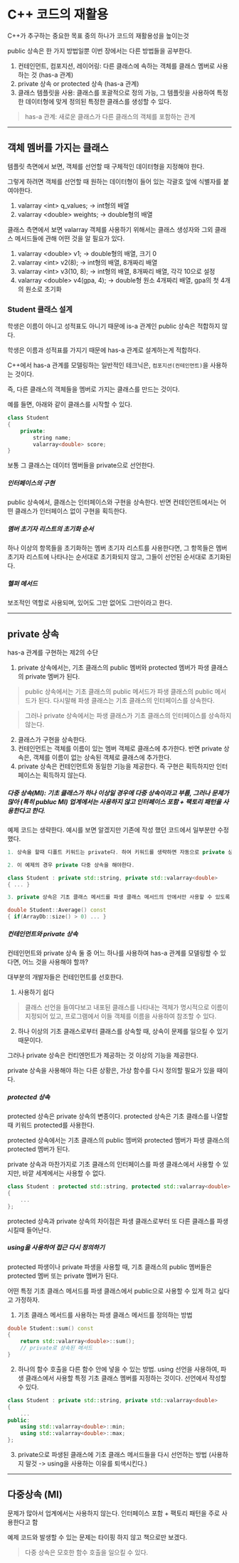 # C++ 코드의 재활용

C++가 추구하는 중요한 목표 중의 하나가 코드의 재활용성을 높이는것

public 상속은 한 가지 방법일뿐 이번 장에서는 다른 방법들을 공부한다.

1. 컨테인먼트, 컴포지션, 레이어링: 다른 클래스에 속하는 객체를 클래스 멤버로 사용하는 것 (has-a 관계)
2. private 상속 or protected 상속 (has-a 관계)
3. 클래스 템플릿을 사용: 클래스를 포괄적으로 정의 가능, 그 템플릿을 사용하여 특정한 데이터형에 맞게 정의된 특정한 클래스를 생성할 수 있다.

> has-a 관계: 새로운 클래스가 다른 클래스의 객체를 포함하는 관계

---
## 객체 멤버를 가지는 클래스

템플릿 측면에서 보면, 객체를 선언할 때 구체적인 데이터형을 지정해야 한다.

그렇게 하려면 객체를 선언할 때 원하는 데이터형이 들어 있는 각괄호 앞에 식별자를 붙여야한다.

1. valarray &lt;int> q_values; -> int형의 배열
2. valarray &lt;double> weights; -> double형의 배열

클래스 측면에서 보면 valarray 객체를 사용하기 위해서는 클래스 생성자와 그외 클래스 메서드들에 관해 어떤 것을 알 필요가 있다.

1. valarray &lt;double> v1; -> double형의 배열, 크기 0
2. valarray &lt;int> v2(8); -> int형의 배열, 8개짜리 배열
3. valarray &lt;int> v3(10, 8); -> int형의 배열, 8개짜리 배열, 각각 10으로 설정
4. valarray &lt;double> v4(gpa, 4); -> double형 원소 4개짜리 배열, gpa의 첫 4개의 원소로 초기화

### Student 클래스 설계
학생은 이름이 아니고 성적표도 아니기 때문에 is-a 관계인 public 상속은 적합하지 않다.

학생은 이름과 성적표를 가지기 때문에 has-a 관계로 설계하는게 적합하다.

C++에서 has-a 관계를 모델링하는 일반적인 테크닉은, ```컴포지션(컨테인먼트)```을 사용하는 것이다.

즉, 다른 클래스의 객체들을 멤버로 가지는 클래스를 만드는 것이다.

예를 들면, 아래와 같이 클래스를 시작할 수 있다.

``` cpp
class Student
{
    private:
        string name;
        valarray<double> score;
}
```

보통 그 클래스는 데이터 멤버들을 private으로 선언한다.

##### 인터페이스의 구현
public 상속에서, 클래스는 인터페이스와 구현을 상속한다. 반면 컨테인먼트에서는 어떤 클래스가 인터페이스 없이 구현을 획득한다.

##### 멤버 초기자 리스트의 초기화 순서
하나 이상의 항목들을 초기화하는 멤버 초기자 리스트를 사용한다면, 그 항목들은 멤버 초기자 리스트에 나타나는 순서대로 초기화되지 않고, 그들이 선언된 순서대로 초기화된다.

##### 헬퍼 메서드
보조적인 역할로 사용되며, 있어도 그만 없어도 그만이라고 한다.

---
## private 상속
has-a 관계를 구현하는 제2의 수단

1. private 상속에서는, 기초 클래스의 public 멤버와 protected 멤버가 파생 클래스의 private 멤버가 된다.

> public 상속에서는 기초 클래스의 public 메서드가 파생 클래스의 public 메서드가 된다. 다시말해 파생 클래스는 기초 클래스의 인터페이스를 상속한다.

> 그러나 private 상속에서는 파생 클래스가 기초 클래스의 인터페이스를 상속하지 않는다.

2. 클래스가 구현을 상속한다.
3. 컨테인먼트는 객체를 이름이 있는 멤버 객체로 클래스에 추가한다. 반면 private 상속은, 객체를 이름이 없는 상속된 객체로 클래스에 추가한다.
4. private 상속은 컨테인먼트와 동일한 기능을 제공한다. 즉 구현은 획득하지만 인터페이스는 획득하지 않는다.

##### 다중 상속(MI): 기초 클래스가 하나 이상일 경우에 다중 상속이라고 부름, 그러나 문제가 많아 (특히 publuc MI) 업계에서는 사용하지 않고 인터페이스 포함 + 팩토리 패턴을 사용한다고 한다.

예제 코드는 생략한다. 예시를 보면 알겠지만 기존에 작성 했던 코드에서 일부분만 수정했다.

``` cpp
1. 상속을 할때 디폴트 키워드는 private다. 하여 키워드를 생략하면 자동으로 private 상속이 되는데, 식별자를 써주는게 좋다.

2. 이 예제의 경우 private 다중 상속을 해야한다.

class Student : private std::string, private std::valarray<double>
{ ... }

3. private 상속은 기초 클래스 메서드를 파생 클래스 메서드의 안에서만 사용할 수 있도록 제한한다. 그러나 기초 클래스 기능을 public으로 사용하고 싶을때는 범위 결정 연산자로 호출할 수 있다.

double Student::Average() const
{ if(ArrayDb::size() > 0) ... }
``` 

##### 컨테인먼트와 private 상속
컨테인먼트와 private 상속 둘 중 어느 하나를 사용하여 has-a 관계를 모델링할 수 있다면, 어느 것을 사용해야 할까?

대부분의 개발자들은 컨테인먼트를 선호한다.

1. 사용하기 쉽다
> 클래스 선언을 들여다보고 내포된 클래스를 나타내는 객체가 명시적으로 이름이 지정되어 있고, 프로그램에서 이들 객체를 이름을 사용하여 참조할 수 있다.

2. 하나 이상의 기초 클래스로부터 클래스를 상속할 때, 상속이 문제를 일으킬 수 있기 때문이다.

그러나 private 상속은 컨티엔먼트가 제공하는 것 이상의 기능을 제공한다.

private 상속을 사용해야 하는 다른 상황은, 가상 함수를 다시 정의할 필요가 있을 때이다.

##### protected 상속

protected 상속은 private 상속의 변종이다. protected 상속은 기초 클래스를 나열할 때 키워드 protected를 사용한다.

protected 상속에서는 기초 클래스의 public 멤버와 protected 멤버가 파생 클래스의 protected 멤버가 된다.

private 상속과 마찬가지로 기초 클래스의 인터페이스를 파생 클래스에서 사용할 수 있지만, 바깥 세계에서는 사용할 수 없다.

``` c++
class Student : protected std::string, protected std::valarray<double>
{
    ...
};
```

protected 상속과 private 상속의 차이점은 파생 클래스로부터 또 다른 클래스를 파생시킬때 들어난다.

##### using을 사용하여 접근 다시 정의하기

protected 파생이나 private 파생을 사용할 때, 기초 클래스의 public 멤버들은 protected 멤버 또는 private 멤버가 된다.

어떤 특정 기초 클래스 메서드를 파생 클래스에서 public으로 사용할 수 있게 하고 싶다고 가정하자.

1. 기초 클래스 메서드를 사용하는 파생 클래스 메서드를 정의하는 방법
``` cpp
double Student::sum() const
{
    return std::valarray<double>::sum();
    // private로 상속된 메서드
}
```
2. 하나의 함수 호출을 다른 함수 안에 넣을 수 있는 방법. using 선언을 사용하여, 파생 클래스에서 사용할 특정 기초 클래스 멤버를 지정하는 것이다. 선언에서 작성할 수 있다. 
``` cpp
class Student : private std::string, private std::valarray<double>
{
    ...
public:
    using std::valarray<double>::min;
    using std::valarray<double>::max;
};
```
3. private으로 파생된 클래스에 기초 클래스 메서드들을 다시 선언하는 방법 (사용하지 말것 -> using을 사용하는 이유를 퇴색시킨다.)

---

## 다중상속 (MI)

문제가 많아서 업계에서는 사용하지 않는다. 인터페이스 포함 + 팩토리 패턴을 주로 사용한다고 함

예제 코드와 발생할 수 있는 문제는 타이핑 하지 않고 책으로만 보겠다.

> 다중 상속은 모호한 함수 호출을 일으킬 수 있다.